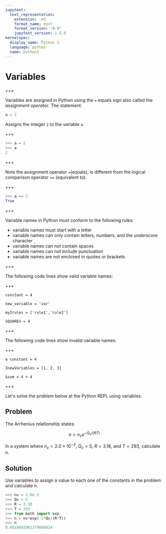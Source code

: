 ```yaml
---
jupytext:
  text_representation:
    extension: .md
    format_name: myst
    format_version: '0.9'
    jupytext_version: 1.5.0
kernelspec:
  display_name: Python 3
  language: python
  name: python3
---
```


# Variables

+++

Variables are assigned in Python using the ```=``` equals sign also called the _assignment operator_. The statement:

```python
a = 2
```

Assigns the integer ```2``` to the variable ```a```.

+++

```python
>>> a = 2
>>> a
2
```

+++

Note the assignment operator ```=```(equals), is different from the logical comparison operator ```==``` (equivalent to).

+++

```python
>>> a == 2
True
```

+++

Variable names in Python must conform to the following rules:

 * variable names must start with a letter
 * variable names can only contain letters, numbers, and the underscore character ```_```
 * variable names can not contain spaces
 * variable names can not include punctuation
 * variable names are not enclosed in quotes or brackets

+++

The following code lines show valid variable names:

+++

```text
constant = 4

new_variable = 'var'

my2rules = ['rule1','rule2']

SQUARES = 4
```

+++

The following code lines show invalid variable names:

+++

```text
a constant = 4

3newVariables = [1, 2, 3]

&sum = 4 + 4
```

+++

Let's solve the problem below at the Python REPL using variables.

## Problem

The Arrhenius relationship states:

$$ n = n_{v}e^{-Q_v/(RT)} $$

In a system where $n_v = 2.0 \times 10^{-3}$, $Q_v = 5$, $R=3.18$, and $T=293$, calculate $n$.

## Solution

Use variables to assign a value to each one of the constants in the problem and calculate $n$.

```python
>>> nv = 2.0e-3
>>> Qv = 5
>>> R = 3.18
>>> T = 293
>>> from math import exp
>>> n = nv*exp(-1*Qv/(R*T))
>>> n
0.0019892961379660424
```

```{code-cell} ipython3

```
